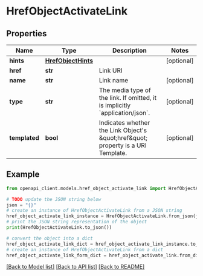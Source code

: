 # HrefObjectActivateLink


## Properties

Name | Type | Description | Notes
------------ | ------------- | ------------- | -------------
**hints** | [**HrefObjectHints**](HrefObjectHints.md) |  | [optional] 
**href** | **str** | Link URI | 
**name** | **str** | Link name | [optional] 
**type** | **str** | The media type of the link. If omitted, it is implicitly &#x60;application/json&#x60;. | [optional] 
**templated** | **bool** | Indicates whether the Link Object&#39;s \&quot;href\&quot; property is a URI Template. | [optional] 

## Example

```python
from openapi_client.models.href_object_activate_link import HrefObjectActivateLink

# TODO update the JSON string below
json = "{}"
# create an instance of HrefObjectActivateLink from a JSON string
href_object_activate_link_instance = HrefObjectActivateLink.from_json(json)
# print the JSON string representation of the object
print(HrefObjectActivateLink.to_json())

# convert the object into a dict
href_object_activate_link_dict = href_object_activate_link_instance.to_dict()
# create an instance of HrefObjectActivateLink from a dict
href_object_activate_link_form_dict = href_object_activate_link.from_dict(href_object_activate_link_dict)
```
[[Back to Model list]](../README.md#documentation-for-models) [[Back to API list]](../README.md#documentation-for-api-endpoints) [[Back to README]](../README.md)


